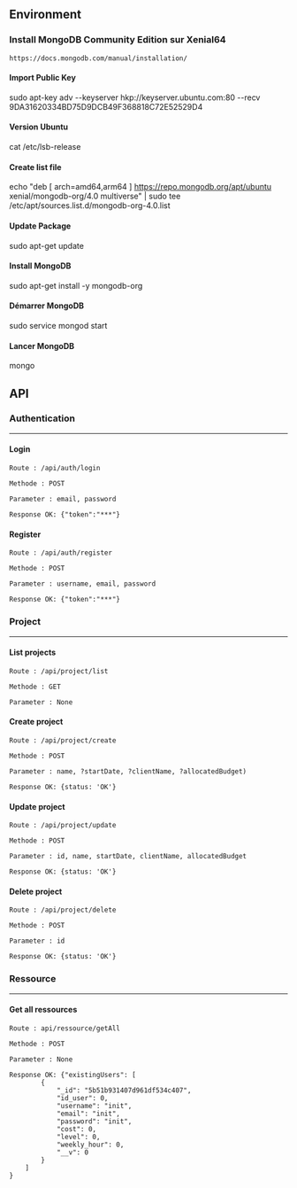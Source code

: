 Environment
------

### Install MongoDB Community Edition sur Xenial64
```
https://docs.mongodb.com/manual/installation/
```

#### Import Public Key
sudo apt-key adv --keyserver hkp://keyserver.ubuntu.com:80 --recv 9DA31620334BD75D9DCB49F368818C72E52529D4

#### Version Ubuntu
cat /etc/lsb-release

#### Create list file
echo "deb [ arch=amd64,arm64 ] https://repo.mongodb.org/apt/ubuntu xenial/mongodb-org/4.0 multiverse" | sudo tee /etc/apt/sources.list.d/mongodb-org-4.0.list

#### Update Package
sudo apt-get update

#### Install MongoDB
sudo apt-get install -y mongodb-org

#### Démarrer MongoDB
sudo service mongod start

#### Lancer MongoDB
mongo

API
------
### Authentication
------
#### Login
```
Route : /api/auth/login
```
```
Methode : POST
```
```
Parameter : email, password
```
```
Response OK: {"token":"***"}
```
#### Register
```
Route : /api/auth/register
```
```
Methode : POST
```
```
Parameter : username, email, password
```
```
Response OK: {"token":"***"}
```
### Project
------
#### List projects
```
Route : /api/project/list
```
```
Methode : GET
```
```
Parameter : None
```


#### Create project
```
Route : /api/project/create
```
```
Methode : POST
```
```
Parameter : name, ?startDate, ?clientName, ?allocatedBudget)
```
```
Response OK: {status: 'OK'}
```


#### Update project
```
Route : /api/project/update
```
```
Methode : POST
```
```
Parameter : id, name, startDate, clientName, allocatedBudget
```
```
Response OK: {status: 'OK'}
```

#### Delete project
```
Route : /api/project/delete
```
```
Methode : POST
```
```
Parameter : id
```
```
Response OK: {status: 'OK'}
```
### Ressource
------
#### Get all ressources
```
Route : api/ressource/getAll
```
```
Methode : POST
```
```
Parameter : None
```
```
Response OK: {"existingUsers": [
        {
            "_id": "5b51b931407d961df534c407",
            "id_user": 0,
            "username": "init",
            "email": "init",
            "password": "init",
            "cost": 0,
            "level": 0,
            "weekly_hour": 0,
            "__v": 0
        }
    ]
}
```

